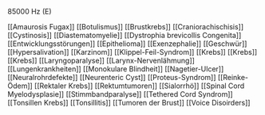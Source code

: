 85000 Hz (E)

[[Amaurosis Fugax]]
[[Botulismus]]
[[Brustkrebs]]
[[Craniorachischisis]]
[[Cystinosis]]
[[Diastematomyelie]]
[[Dystrophia brevicollis Congenita]]
[[Entwicklungsstörungen]]
[[Epithelioma]]
[[Exenzephalie]]
[[Geschwür]]
[[Hypersalivation]]
[[Karzinom]]
[[Klippel-Feil-Syndrom]]
[[Krebs]]
[[Krebs]]
[[Krebs]]
[[Laryngoparalyse]]
[[Larynx-Nervenlähmung]]
[[Lungenkrankheiten]]
[[Monokulare Blindheit]]
[[Nagetier-Ulcer]]
[[Neuralrohrdefekte]]
[[Neurenteric Cyst]]
[[Proteus-Syndrom]]
[[Reinke-Ödem]]
[[Rektaler Krebs]]
[[Rektumtumoren]]
[[Sialorrhö]]
[[Spinal Cord Myelodysplasie]]
[[Stimmbandparalyse]]
[[Tethered Cord Syndrom]]
[[Tonsillen Krebs]]
[[Tonsillitis]]
[[Tumoren der Brust]]
[[Voice Disoirders]]